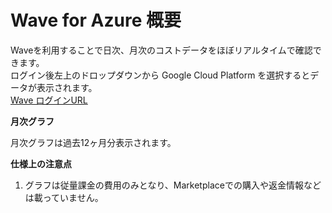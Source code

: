 # Wave for Azure 概要

Waveを利用することで日次、月次のコストデータをほぼリアルタイムで確認できます。\
ログイン後左上のドロップダウンから Google Cloud Platform を選択するとデータが表示されます。\
[Wave ログインURL](https://app.alphaus.cloud/wave/login)

**月次グラフ**

月次グラフは過去12ヶ月分表示されます。

**仕様上の注意点**

1. グラフは従量課金の費用のみとなり、Marketplaceでの購入や返金情報などは載っていません。
